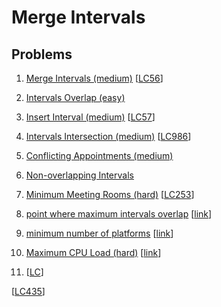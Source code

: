 # Merge Intervals

## Problems

1. [Merge Intervals (medium)]()
[[LC56](https://leetcode.com/problems/merge-intervals/)]
1. [Intervals Overlap (easy)]()
1. [Insert Interval (medium)]()
[[LC57](https://leetcode.com/problems/insert-interval/)]
1. [Intervals Intersection (medium)]()
[[LC986](https://leetcode.com/problems/interval-list-intersections/)]
1. [Conflicting Appointments (medium)]()
1. [Non-overlapping Intervals]()
1. [Minimum Meeting Rooms (hard)]()
[[LC253](https://leetcode.com/problems/meeting-rooms-ii/)]
1. [point where maximum intervals overlap]()
[[link](https://www.geeksforgeeks.org/find-the-point-where-maximum-intervals-overlap/)]
1. [minimum number of platforms]()
[[link](https://www.geeksforgeeks.org/minimum-number-platforms-required-railwaybus-station/)]
1. [Maximum CPU Load (hard)]()
[[link](https://www.geeksforgeeks.org/maximum-cpu-load-from-the-given-list-of-jobs/)]

1. []()
[[LC]()]

[[LC435](https://leetcode.com/problems/non-overlapping-intervals/)]